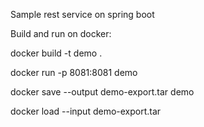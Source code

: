 Sample rest service on spring boot



Build and run on docker:

docker build -t demo .

docker run -p 8081:8081 demo

docker save --output demo-export.tar demo

docker load --input demo-export.tar

